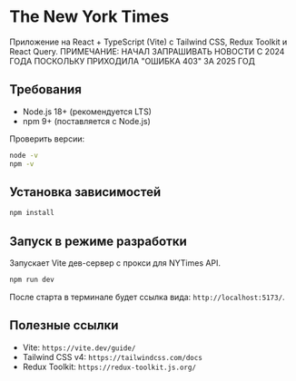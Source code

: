 # The New York Times

Приложение на React + TypeScript (Vite) с Tailwind CSS, Redux Toolkit и React Query.
ПРИМЕЧАНИЕ: НАЧАЛ ЗАПРАШИВАТЬ НОВОСТИ С 2024 ГОДА ПОСКОЛЬКУ ПРИХОДИЛА "ОШИБКА 403" ЗА 2025 ГОД

## Требования

- Node.js 18+ (рекомендуется LTS)
- npm 9+ (поставляется с Node.js)

Проверить версии:

```bash
node -v
npm -v
```

## Установка зависимостей

```bash
npm install
```

## Запуск в режиме разработки

Запускает Vite дев-сервер с прокси для NYTimes API.

```bash
npm run dev
```

После старта в терминале будет ссылка вида: `http://localhost:5173/`.

## Полезные ссылки

- Vite: `https://vite.dev/guide/`
- Tailwind CSS v4: `https://tailwindcss.com/docs`
- Redux Toolkit: `https://redux-toolkit.js.org/`
